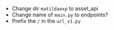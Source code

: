 * Change dir `matildaexp` to asset_api
* Change name of `main.py` to endpoints?
* Prefix the `/` in the `url_v1.py`
